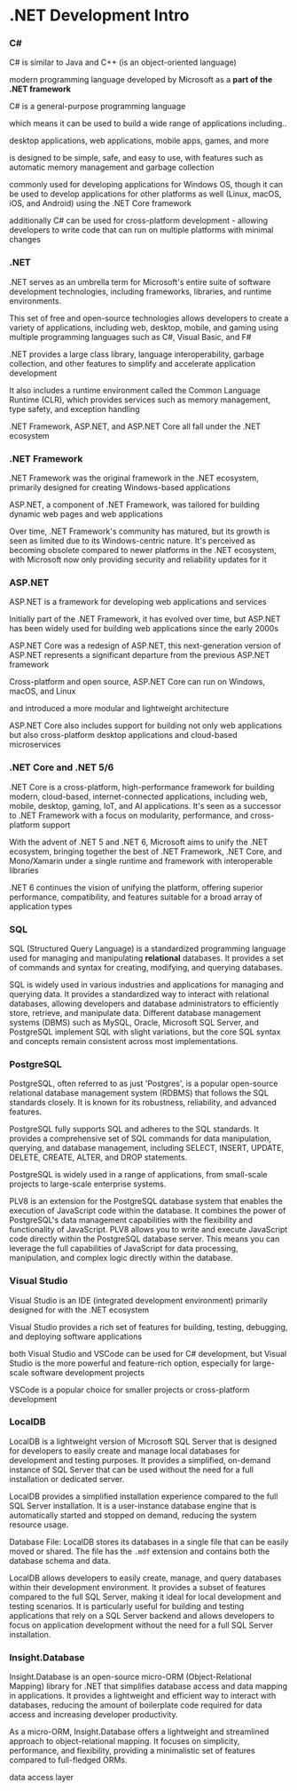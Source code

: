 # .NET Development Intro



### C#

C# is similar to Java and C++ (is an object-oriented language)

modern programming language developed by Microsoft as a **part of the .NET framework**

C# is a general-purpose programming language

which means it can be used to build a wide range of applications including..

desktop applications, web applications, mobile apps, games, and more

is designed to be simple, safe, and easy to use, with features such as automatic memory management and garbage collection

commonly used for developing applications for Windows OS, though it can be used to develop applications for other platforms as well (Linux, macOS, iOS, and Android) using the .NET Core framework

additionally C# can be used for cross-platform development - allowing developers to write code that can run on multiple platforms with minimal changes



### .NET

.NET serves as an umbrella term for Microsoft's entire suite of software development technologies, including frameworks, libraries, and runtime environments.

This set of free and open-source technologies allows developers to create a variety of applications, including web, desktop, mobile, and gaming using multiple programming languages such as C#, Visual Basic, and F#

.NET provides a large class library, language interoperability, garbage collection, and other features to simplify and accelerate application development

It also includes a runtime environment called the Common Language Runtime (CLR), which provides services such as memory management, type safety, and exception handling

.NET Framework, ASP.NET, and ASP.NET Core all fall under the .NET ecosystem



### .NET Framework

.NET Framework was the original framework in the .NET ecosystem, primarily designed for creating Windows-based applications

ASP.NET, a component of .NET Framework, was tailored for building dynamic web pages and web applications

Over time, .NET Framework's community has matured, but its growth is seen as limited due to its Windows-centric nature. It's perceived as becoming obsolete compared to newer platforms in the .NET ecosystem, with Microsoft now only providing security and reliability updates for it



### ASP.NET

ASP.NET is a framework for developing web applications and services

Initially part of the .NET Framework, it has evolved over time, but ASP.NET has been widely used for building web applications since the early 2000s

ASP.NET Core was a redesign of ASP.NET, this next-generation version of ASP.NET represents a significant departure from the previous ASP.NET framework

Cross-platform and open source, ASP.NET Core can run on Windows, macOS, and Linux

and introduced a more modular and lightweight architecture

ASP.NET Core also includes support for building not only web applications but also cross-platform desktop applications and cloud-based microservices



### .NET Core and .NET 5/6

.NET Core is a cross-platform, high-performance framework for building modern, cloud-based, internet-connected applications, including web, mobile, desktop, gaming, IoT, and AI applications. It's seen as a successor to .NET Framework with a focus on modularity, performance, and cross-platform support

With the advent of .NET 5 and .NET 6, Microsoft aims to unify the .NET ecosystem, bringing together the best of .NET Framework, .NET Core, and Mono/Xamarin under a single runtime and framework with interoperable libraries

.NET 6 continues the vision of unifying the platform, offering superior performance, compatibility, and features suitable for a broad array of application types



### SQL

SQL (Structured Query Language) is a standardized programming language used for managing and manipulating **relational** databases. It provides a set of commands and syntax for creating, modifying, and querying databases.

SQL is widely used in various industries and applications for managing and querying data. It provides a standardized way to interact with relational databases, allowing developers and database administrators to efficiently store, retrieve, and manipulate data. Different database management systems (DBMS) such as MySQL, Oracle, Microsoft SQL Server, and PostgreSQL implement SQL with slight variations, but the core SQL syntax and concepts remain consistent across most implementations.



### PostgreSQL

PostgreSQL, often referred to as just 'Postgres', is a popular open-source relational database management system (RDBMS) that follows the SQL standards closely. It is known for its robustness, reliability, and advanced features.

PostgreSQL fully supports SQL and adheres to the SQL standards. It provides a comprehensive set of SQL commands for data manipulation, querying, and database management, including SELECT, INSERT, UPDATE, DELETE, CREATE, ALTER, and DROP statements.

PostgreSQL is widely used in a range of applications, from small-scale projects to large-scale enterprise systems.

PLV8 is an extension for the PostgreSQL database system that enables the execution of JavaScript code within the database. It combines the power of PostgreSQL's data management capabilities with the flexibility and functionality of JavaScript. PLV8 allows you to write and execute JavaScript code directly within the PostgreSQL database server. This means you can leverage the full capabilities of JavaScript for data processing, manipulation, and complex logic directly within the database.



### Visual Studio

Visual Studio is an IDE (integrated development environment) primarily designed for with the .NET ecosystem

Visual Studio provides a rich set of features for building, testing, debugging, and deploying software applications

both Visual Studio and VSCode can be used for C# development, but Visual Studio is the more powerful and feature-rich option, especially for large-scale software development projects

VSCode is a popular choice for smaller projects or cross-platform development



### LocalDB

LocalDB is a lightweight version of Microsoft SQL Server that is designed for developers to easily create and manage local databases for development and testing purposes. It provides a simplified, on-demand instance of SQL Server that can be used without the need for a full installation or dedicated server.

LocalDB provides a simplified installation experience compared to the full SQL Server installation. It is a user-instance database engine that is automatically started and stopped on demand, reducing the system resource usage.

Database File: LocalDB stores its databases in a single file that can be easily moved or shared. The file has the `.mdf` extension and contains both the database schema and data.

LocalDB allows developers to easily create, manage, and query databases within their development environment. It provides a subset of features compared to the full SQL Server, making it ideal for local development and testing scenarios. It is particularly useful for building and testing applications that rely on a SQL Server backend and allows developers to focus on application development without the need for a full SQL Server installation.



### Insight.Database

Insight.Database is an open-source micro-ORM (Object-Relational Mapping) library for .NET that simplifies database access and data mapping in applications. It provides a lightweight and efficient way to interact with databases, reducing the amount of boilerplate code required for data access and increasing developer productivity.

As a micro-ORM, Insight.Database offers a lightweight and streamlined approach to object-relational mapping. It focuses on simplicity, performance, and flexibility, providing a minimalistic set of features compared to full-fledged ORMs.

data access layer

